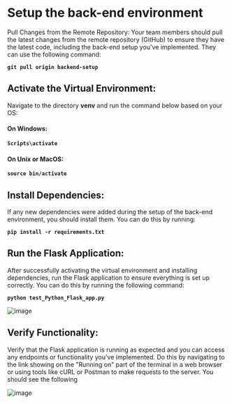 # Setup the back-end environment
Pull Changes from the Remote Repository:
Your team members should pull the latest changes from the remote repository (GitHub) to ensure they have the latest code, including the back-end setup you've implemented. They can use the following command:


**`git pull origin backend-setup`**


## Activate the Virtual Environment:
Navigate to the directory **venv** and run the command below based on your OS:

#### On Windows:


**`Scripts\activate`**


#### On Unix or MacOS:


**`source bin/activate`** 


## Install Dependencies:
If any new dependencies were added during the setup of the back-end environment, you should install them. You can do this by running:


**`pip install -r requirements.txt`**


## Run the Flask Application:
After successfully activating the virtual environment and installing dependencies, run the Flask application to ensure everything is set up correctly. You can do this by running the following command:


**`python test_Python_Flask_app.py`**


![image](https://github.com/TSP-24/TSP-24/assets/110961902/161b47ef-1f37-4bdf-aaa3-b5eb58a449f6)


## Verify Functionality:
Verify that the Flask application is running as expected and you can access any endpoints or functionality you've implemented. Do this by navigating to the link showing on the "Running on" part of the terminal in a web browser or using tools like cURL or Postman to make requests to the server. You should see the following

![image](https://github.com/TSP-24/TSP-24/assets/110961902/dfd66861-3158-40bf-a7d5-c6fdd221eed8)
